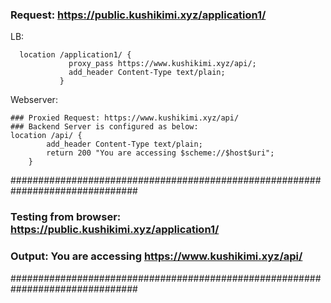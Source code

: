 ### Request: https://public.kushikimi.xyz/application1/

LB: 
```
  location /application1/ {
             proxy_pass https://www.kushikimi.xyz/api/;
             add_header Content-Type text/plain;
           }
```


Webserver:
```
### Proxied Request: https://www.kushikimi.xyz/api/
### Backend Server is configured as below: 
location /api/ {
        add_header Content-Type text/plain;
        return 200 "You are accessing $scheme://$host$uri";
    }
```

###############################################################################
### Testing from browser: https://public.kushikimi.xyz/application1/
### Output: You are accessing https://www.kushikimi.xyz/api/
###############################################################################




